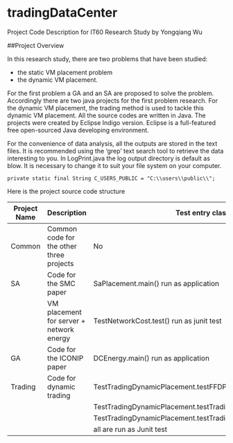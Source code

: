 # tradingDataCenter
Project Code Description for IT60 Research Study by Yongqiang Wu

##Project Overview

In this research study, there are two problems that have been studied: 
* the static VM placement problem 
* the dynamic VM placement. 

For the first problem a GA and an SA are proposed to solve the problem. Accordingly there are two java projects for the first problem research. For the dynamic VM placement, the trading method is used to tackle this dynamic VM placement.
All the source codes are written in Java. The projects were created by Eclipse Indigo version. Eclipse is a full-featured free open-sourced Java developing environment.

For the convenience of data analysis, all the outputs are stored in the text files. It is recommended using the ‘grep’ text search tool to retrieve the data interesting to you.
In LogPrint.java the log output directory is default as blow. It is necessary to change it to suit your file system on your computer.

	private static final String C_USERS_PUBLIC = "C:\\users\\public\\";
  
Here is the project source code structure

|Project Name|	Description |	Test entry class|
|---|---|---|
|Common|	Common code for the other three projects|	No|
|SA|	Code for the SMC paper| SaPlacement.main() run as application|
|  |VM placement for server + network energy|TestNetworkCost.test() run as junit test	|
|GA|	Code for the ICONIP paper|	DCEnergy.main() run as application
|  Trading | Code for dynamic trading|	TestTradingDynamicPlacement.testFFDPlacment()|
|  | |TestTradingDynamicPlacement.testTradingPlacment()|
| | |TestTradingDynamicPlacement.testTradingPlacmentAccrossGrps()|
| | |all are run as Junit test|

